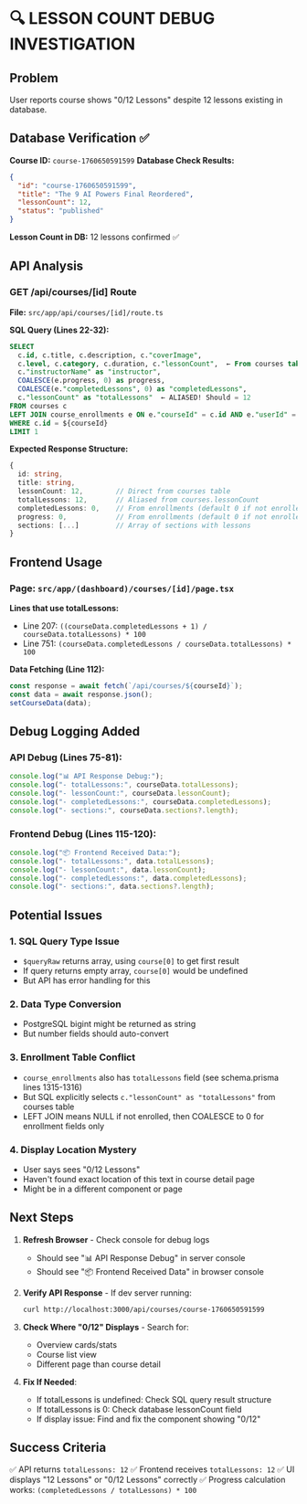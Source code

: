 # 🔍 LESSON COUNT DEBUG INVESTIGATION

## Problem

User reports course shows "0/12 Lessons" despite 12 lessons existing in database.

## Database Verification ✅

**Course ID:** `course-1760650591599`
**Database Check Results:**

```json
{
  "id": "course-1760650591599",
  "title": "The 9 AI Powers Final Reordered",
  "lessonCount": 12,
  "status": "published"
}
```

**Lesson Count in DB:** 12 lessons confirmed ✅

## API Analysis

### GET /api/courses/[id] Route

**File:** `src/app/api/courses/[id]/route.ts`

**SQL Query (Lines 22-32):**

```sql
SELECT
  c.id, c.title, c.description, c."coverImage",
  c.level, c.category, c.duration, c."lessonCount",  ← From courses table
  c."instructorName" as "instructor",
  COALESCE(e.progress, 0) as progress,
  COALESCE(e."completedLessons", 0) as "completedLessons",
  c."lessonCount" as "totalLessons"  ← ALIASED! Should = 12
FROM courses c
LEFT JOIN course_enrollments e ON e."courseId" = c.id AND e."userId" = ${userId}
WHERE c.id = ${courseId}
LIMIT 1
```

**Expected Response Structure:**

```typescript
{
  id: string,
  title: string,
  lessonCount: 12,        // Direct from courses table
  totalLessons: 12,       // Aliased from courses.lessonCount
  completedLessons: 0,    // From enrollments (default 0 if not enrolled)
  progress: 0,            // From enrollments (default 0 if not enrolled)
  sections: [...]         // Array of sections with lessons
}
```

## Frontend Usage

### Page: `src/app/(dashboard)/courses/[id]/page.tsx`

**Lines that use totalLessons:**

- Line 207: `((courseData.completedLessons + 1) / courseData.totalLessons) * 100`
- Line 751: `(courseData.completedLessons / courseData.totalLessons) * 100`

**Data Fetching (Line 112):**

```typescript
const response = await fetch(`/api/courses/${courseId}`);
const data = await response.json();
setCourseData(data);
```

## Debug Logging Added

### API Debug (Lines 75-81):

```typescript
console.log("📊 API Response Debug:");
console.log("- totalLessons:", courseData.totalLessons);
console.log("- lessonCount:", courseData.lessonCount);
console.log("- completedLessons:", courseData.completedLessons);
console.log("- sections:", courseData.sections?.length);
```

### Frontend Debug (Lines 115-120):

```typescript
console.log("📦 Frontend Received Data:");
console.log("- totalLessons:", data.totalLessons);
console.log("- lessonCount:", data.lessonCount);
console.log("- completedLessons:", data.completedLessons);
console.log("- sections:", data.sections?.length);
```

## Potential Issues

### 1. SQL Query Type Issue

- `$queryRaw` returns array, using `course[0]` to get first result
- If query returns empty array, `course[0]` would be undefined
- But API has error handling for this

### 2. Data Type Conversion

- PostgreSQL bigint might be returned as string
- But number fields should auto-convert

### 3. Enrollment Table Conflict

- `course_enrollments` also has `totalLessons` field (see schema.prisma lines 1315-1316)
- But SQL explicitly selects `c."lessonCount" as "totalLessons"` from courses table
- LEFT JOIN means NULL if not enrolled, then COALESCE to 0 for enrollment fields only

### 4. Display Location Mystery

- User says sees "0/12 Lessons"
- Haven't found exact location of this text in course detail page
- Might be in a different component or page

## Next Steps

1. **Refresh Browser** - Check console for debug logs

   - Should see "📊 API Response Debug" in server console
   - Should see "📦 Frontend Received Data" in browser console

2. **Verify API Response** - If dev server running:

   ```bash
   curl http://localhost:3000/api/courses/course-1760650591599
   ```

3. **Check Where "0/12" Displays** - Search for:

   - Overview cards/stats
   - Course list view
   - Different page than course detail

4. **Fix If Needed**:
   - If totalLessons is undefined: Check SQL query result structure
   - If totalLessons is 0: Check database lessonCount field
   - If display issue: Find and fix the component showing "0/12"

## Success Criteria

✅ API returns `totalLessons: 12`
✅ Frontend receives `totalLessons: 12`
✅ UI displays "12 Lessons" or "0/12 Lessons" correctly
✅ Progress calculation works: `(completedLessons / totalLessons) * 100`
